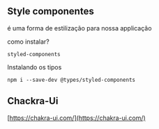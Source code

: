 ## Style componentes

é uma forma de estilização para nossa applicação

como instalar?

`styled-components`

Instalando os tipos

`npm i --save-dev @types/styled-components`

## Chackra-Ui

[https://chakra-ui.com/](https://chakra-ui.com/)
